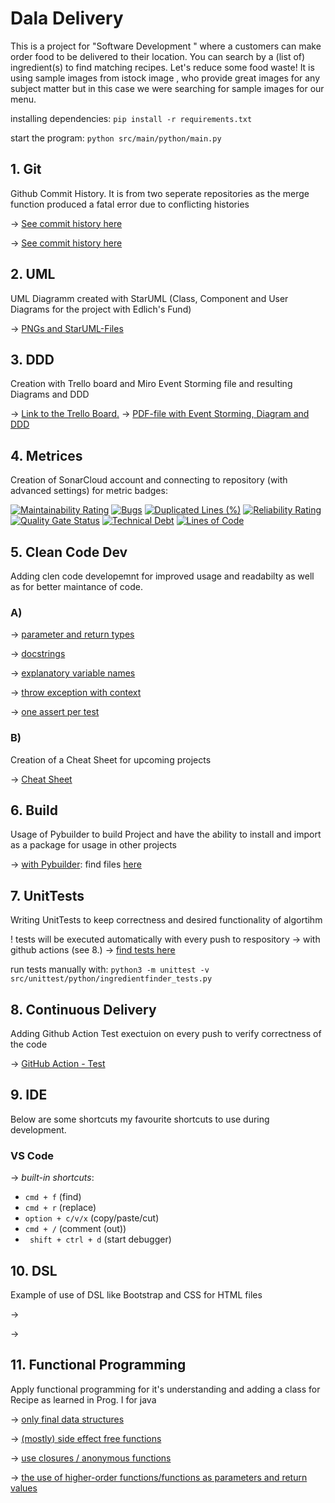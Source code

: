 # Dala Delivery
This is a project for "Software Development " where a customers can make order food to be delivered to their location. You can search by a (list of) ingredient(s) to find matching recipes. Let's reduce some food waste!
It is using sample images from istock image , who provide great images for any subject matter but in this case we were searching for sample images for our menu.

installing dependencies:
`pip install -r requirements.txt`


start the program: 
`python src/main/python/main.py`



## 1. Git
Github Commit History. It is from two seperate repositories as the merge function produced a fatal error due to conflicting histories

&rarr; [See commit history here](https://github.com/iammeechar/Dala-Delivery/commits/master)

&rarr; [See commit history here](https://github.com/iammeechar/Food-Delivery-App../commits)

## 2. UML 
UML Diagramm created with StarUML (Class, Component and User Diagrams for the project with Edlich's Fund)

&rarr; [PNGs and StarUML-Files](https://github.com/iammeechar/Dala-Delivery/tree/master/UML)

## 3. DDD
Creation with Trello board and Miro Event Storming file and resulting Diagrams and DDD 

&rarr; [Link to the Trello Board.](https://trello.com/b/DndzLlGj/food-delivery-app)
&rarr; [PDF-file with Event Storming, Diagram and DDD](https://trello.com/b/DndzLlGj/food-delivery-app)

## 4. Metrices
Creation of SonarCloud account and connecting to repository (with advanced settings) for metric badges:

[![Maintainability Rating](https://sonarcloud.io/api/project_badges/measure?project=lunarie16_IngredientRecipeFinder&metric=sqale_rating)](https://sonarcloud.io/summary/new_code?id=lunarie16_IngredientRecipeFinder)
[![Bugs](https://sonarcloud.io/api/project_badges/measure?project=lunarie16_IngredientRecipeFinder&metric=bugs)](https://sonarcloud.io/summary/new_code?id=lunarie16_IngredientRecipeFinder)
[![Duplicated Lines (%)](https://sonarcloud.io/api/project_badges/measure?project=lunarie16_IngredientRecipeFinder&metric=duplicated_lines_density)](https://sonarcloud.io/summary/new_code?id=lunarie16_IngredientRecipeFinder)
[![Reliability Rating](https://sonarcloud.io/api/project_badges/measure?project=lunarie16_IngredientRecipeFinder&metric=reliability_rating)](https://sonarcloud.io/summary/new_code?id=lunarie16_IngredientRecipeFinder)
[![Quality Gate Status](https://sonarcloud.io/api/project_badges/measure?project=lunarie16_IngredientRecipeFinder&metric=alert_status)](https://sonarcloud.io/summary/new_code?id=lunarie16_IngredientRecipeFinder)
[![Technical Debt](https://sonarcloud.io/api/project_badges/measure?project=lunarie16_IngredientRecipeFinder&metric=sqale_index)](https://sonarcloud.io/summary/new_code?id=lunarie16_IngredientRecipeFinder)
[![Lines of Code](https://sonarcloud.io/api/project_badges/measure?project=lunarie16_IngredientRecipeFinder&metric=ncloc)](https://sonarcloud.io/summary/new_code?id=lunarie16_IngredientRecipeFinder)
<!-- [![Coverage](https://sonarcloud.io/api/project_badges/measure?project=lunarie16_IngredientRecipeFinder&metric=coverage)](https://sonarcloud.io/summary/new_code?id=lunarie16_IngredientRecipeFinder) -->

## 5. Clean Code Dev
Adding clen code developemnt for improved usage and readabilty as well as for better maintance of code.

### A)
&rarr; [parameter and return types](https://github.com/lunarie16/IngredientRecipeFinder/blob/4fdee32c880bd9b0ddc84ddf32752fb916c3f81f/ingredientFinder.py#L13)

&rarr; [docstrings](https://github.com/lunarie16/IngredientRecipeFinder/blob/4fdee32c880bd9b0ddc84ddf32752fb916c3f81f/ingredientFinder.py#L15)

&rarr; [explanatory variable names](https://github.com/lunarie16/IngredientRecipeFinder/blob/4fdee32c880bd9b0ddc84ddf32752fb916c3f81f/ingredientFinder.py#L25)

&rarr; [throw exception with context](https://github.com/lunarie16/IngredientRecipeFinder/blob/4fdee32c880bd9b0ddc84ddf32752fb916c3f81f/ingredientFinder.py#L7)

&rarr; [one assert per test](https://github.com/lunarie16/IngredientRecipeFinder/blob/053c05a87481155602432f135db364b8468c7a3e/src/unittest/python/ingredientfinder_tests.py#L130)

### B)
Creation of a Cheat Sheet for upcoming projects 

&rarr; [Cheat Sheet](https://github.com/iammeechar/Dala-Delivery/blob/master/Clean%20Code%20Cheat%20Sheet/Clean%20Code.md)

## 6. Build
Usage of Pybuilder to build Project and have the ability to install and import as a package for usage in other projects 

&rarr; [with Pybuilder](https://github.com/lunarie16/IngredientRecipeFinder/tree/main/target/dist/IngredientRecipeFinder-1.0.dev0): find files [here](https://github.com/lunarie16/IngredientRecipeFinder/tree/main/target)

## 7. UnitTests
Writing UnitTests to keep correctness and desired functionality of algortihm 

! tests will be executed automatically with every push to respository -> with github actions (see 8.)
&rarr; [find tests here](https://github.com/lunarie16/IngredientRecipeFinder/blob/main/src/unittest/python/ingredientfinder_tests.py)

run tests manually with:
`python3 -m unittest -v src/unittest/python/ingredientfinder_tests.py`

## 8. Continuous Delivery
Adding Github Action Test exectuion on every push to verify correctness of the code

&rarr; [GitHub Action - Test](https://github.com/iammeechar/Dala-Delivery/tree/main/.github/workflows)

## 9. IDE
Below are some shortcuts my favourite shortcuts to use during development. 

### VS Code 
  
&rarr; *built-in shortcuts*:
- ```cmd + f``` (find)
- ```cmd + r``` (replace) 
- ```option + c/v/x``` (copy/paste/cut)
- ```cmd + /``` (comment (out))  
- ``` shift + ctrl + d``` (start debugger)

## 10. DSL
Example of use of DSL like Bootstrap and CSS for HTML files   

&rarr; 

&rarr; 
## 11. Functional Programming
Apply functional programming for it's understanding and adding a class for Recipe as learned in Prog. I for java

&rarr; [only final data structures](https://github.com/lunarie16/IngredientRecipeFinder/blob/1ee0024ea1816d2a820f3439ed63d91c83b5b9b6/src/main/python/recipe.py#L5)

&rarr; [(mostly) side effect free functions](https://github.com/lunarie16/IngredientRecipeFinder/blob/1ee0024ea1816d2a820f3439ed63d91c83b5b9b6/src/main/python/recipe.py#L14)

&rarr; [use closures / anonymous functions](https://github.com/lunarie16/IngredientRecipeFinder/blob/1ee0024ea1816d2a820f3439ed63d91c83b5b9b6/src/main/python/recipe.py#L12)

&rarr; [the use of higher-order functions/functions as parameters and return values](https://github.com/lunarie16/IngredientRecipeFinder/blob/1ee0024ea1816d2a820f3439ed63d91c83b5b9b6/src/main/python/main.py#L16)

